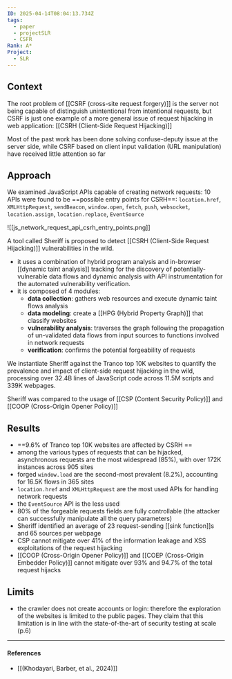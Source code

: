 ```yaml
---
ID: 2025-04-14T08:04:13.734Z
tags:
  - paper
  - projectSLR
  - CSFR
Rank: A*
Project:
  - SLR
---
```

## Context

The root problem of [[CSRF (cross-site request forgery)]] is the server not being capable of distinguish unintentional from intentional requests, but CSRF is just one example of a more general issue of request hijacking in web application: [[CSRH (Client-Side Request Hijacking)]]

Most of the past work has been done solving confuse-deputy issue at the server side, while CSRF based on client input validation (URL manipulation) have received little attention so far

## Approach

We examined JavaScript APIs capable of creating network requests: 10 APIs were found to be ==possible entry points for CSRH==: `location.href`, `XMLHttpRequest`, `sendBeacon`, `window.open`, `fetch`, `push`, `websocket`, `location.assign`, `location.replace`, `EventSource`

![[js_network_request_api_csrh_entry_points.png]]

A tool called Sheriff is proposed to detect [[CSRH (Client-Side Request Hijacking)]] vulnerabilities in the wild.
- it uses a combination of hybrid program analysis and in-browser [[dynamic taint analysis]] tracking for the discovery of potentially-vulnerable data flows and dynamic analysis with API instrumentation for the automated vulnerability verification.
- it is composed of 4 modules:
	- **data collection**: gathers web resources and execute dynamic taint flows analysis
	- **data modeling**: create a [[HPG (Hybrid Property Graph)]] that classify websites
	- **vulnerability analysis**: traverses the graph following the propagation of un-validated data flows from input sources to functions involved in network requests
	- **verification**: confirms the potential forgeability of requests

We instantiate Sheriff against the Tranco top 10K websites to quantify the prevalence and impact of client-side request hijacking in the wild, processing over 32.4B lines of JavaScript code across 11.5M scripts and 339K webpages.

Sheriff was compared to the usage of [[CSP (Content Security Policy)]] and [[COOP (Cross-Origin Opener Policy)]]

## Results

-  ==9.6% of Tranco top 10K websites are affected by CSRH ==
- among the various types of requests that can be hijacked, asynchronous requests are the most widespread (85%), with over 172K instances across 905 sites
- forged `window.load` are the second-most prevalent (8.2%), accounting for 16.5K flows in 365 sites
- `location.href` and `XMLHttpRequest` are the most used APIs for handling network requests
- the `EventSource` API is the less used
- 80% of the forgeable requests fields are fully controllable (the attacker can successfully manipulate all the query parameters)
- Sheriff identified an average of 23 request-sending [[sink function]]s and 65 sources per webpage
- CSP cannot mitigate over 41% of the information leakage and XSS exploitations of the request hijacking
- [[COOP (Cross-Origin Opener Policy)]] and [[COEP (Cross-Origin Embedder Policy)]] cannot mitigate over 93% and 94.7% of the total request hijacks

## Limits

- the crawler does not create accounts or login: therefore the exploration of the websites is limited to the public pages. They claim that this limitation is in line with the state-of-the-art of security testing at scale (p.6)

---
#### References
- [[(Khodayari, Barber, et al., 2024)]]
